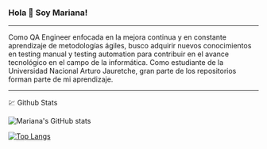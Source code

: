 ### Hola 👋 Soy Mariana!

---

Como QA Engineer enfocada en la mejora continua y en constante aprendizaje de metodologías ágiles, busco adquirir nuevos conocimientos en testing manual y testing automation para contribuir en el avance tecnológico en el campo de la informática.
Como estudiante de la Universidad Nacional Arturo Jauretche, gran parte de los repositorios forman parte de mi aprendizaje.


---
💹 Github Stats

![Mariana's GitHub stats](https://github-readme-stats.vercel.app/api?username=Maarlopez&show_icons=true&theme=midnight-purple)

[![Top Langs](https://github-readme-stats.vercel.app/api/top-langs/?username=Maarlopez&theme=midnight-purple)](https://github.com/anuraghazra/github-readme-stats)
